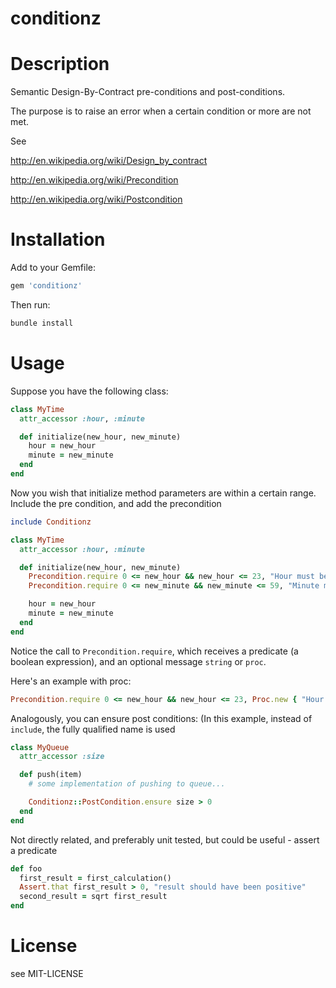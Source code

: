 conditionz
===================

# Description

Semantic Design-By-Contract pre-conditions and post-conditions.

The purpose is to raise an error when a certain condition or more are not met.

See

http://en.wikipedia.org/wiki/Design_by_contract

http://en.wikipedia.org/wiki/Precondition

http://en.wikipedia.org/wiki/Postcondition


# Installation

Add to your Gemfile:

```ruby
gem 'conditionz'
```

Then run:

```ruby
bundle install
```

# Usage

Suppose you have the following class:

```ruby
class MyTime
  attr_accessor :hour, :minute

  def initialize(new_hour, new_minute)
    hour = new_hour
    minute = new_minute
  end
end
```

Now you wish that initialize method parameters are within a certain range.
Include the pre condition, and add the precondition

```ruby
include Conditionz

class MyTime
  attr_accessor :hour, :minute

  def initialize(new_hour, new_minute)
    Precondition.require 0 <= new_hour && new_hour <= 23, "Hour must be between 0 and 23"
    Precondition.require 0 <= new_minute && new_minute <= 59, "Minute must be between 0 and 59"

    hour = new_hour
    minute = new_minute
  end
end
```

Notice the call to ```Precondition.require```, which receives a predicate (a boolean expression),
and an optional message ```string``` or ```proc```.

Here's an example with proc:
```ruby
Precondition.require 0 <= new_hour && new_hour <= 23, Proc.new { "Hour must be between 0 and 23 but got #{new_hour}" }
```

Analogously, you can ensure post conditions:
(In this example, instead of ```include```, the fully qualified name is used

```ruby
class MyQueue
  attr_accessor :size

  def push(item)
    # some implementation of pushing to queue...

    Conditionz::PostCondition.ensure size > 0
  end
end
```


Not directly related, and preferably unit tested, but could be useful - assert a predicate

```ruby
def foo
  first_result = first_calculation()
  Assert.that first_result > 0, "result should have been positive"
  second_result = sqrt first_result
end
```

# License

see MIT-LICENSE